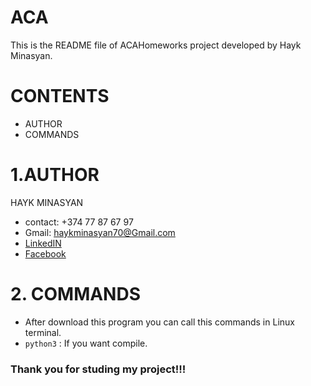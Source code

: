 # ACA
This is the README file of ACAHomeworks project developed by Hayk Minasyan.

# CONTENTS

* AUTHOR
* COMMANDS


# 1.AUTHOR

HAYK MINASYAN
 * contact: +374 77 87 67 97
 * Gmail:   haykminasyan70@Gmail.com
 * [ LinkedIN ]( http://www.linkedin.com/in/hayk-minasyan-8b228620a)
 * [ Facebook ]( http://www.facebook.com/hayk.minasyan.1042 )

# 2. COMMANDS

* After download this program you can call this commands in Linux terminal.
* `python3` : If you want compile.


### Thank you for studing my project!!!

